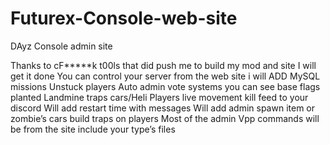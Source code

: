 # Futurex-Console-web-site
DAyz Console admin site

Thanks to cF*****k t00ls that did push me to build my mod and site 
I will get it done 
You can control your server from the web site 
i will ADD MySQL missions Unstuck players Auto admin vote systems 
you can see base flags planted Landmine traps cars/Heli  Players live movement kill feed to your discord 
Will add restart time with messages 
Will add admin spawn item or zombie’s cars build traps on players 
Most of the admin Vpp commands will be from the site include your type’s files 
